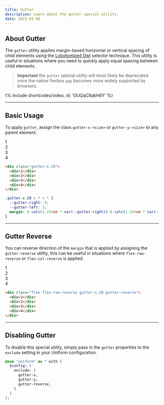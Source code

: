 ```yaml
---
title: Gutter
description: Learn about the gutter special utility.
date: 2021-01-08
---
```


## About Gutter

The `gutter` utility applies margin-based horizontal or vertical spacing of child elements using the [Lobotomized Owl](https://alistapart.com/article/axiomatic-css-and-lobotomized-owls/) selector technique. This utility is useful in situations where you need to quickly apply equal spacing between child elements.

> **Important** the `gutter` special utility will most likely be deprecated once the native flexbox `gap` becomes more widely supported by browsers.

{% include shortcodes/video, id: 'GUQqC8abh6Y' %}

---

## Basic Usage

To apply `gutter`, assign the class `gutter-x-<size>` or `gutter-y-<size>` to any parent element.

<div class="flex radius-md bg-tertiary bg-50 p-20 gutter-x-20 mb-20">
  <div class="flex align-items-center justify-content-center w-40 h-40 radius-sm bg-tertiary color-white">1</div>
  <div class="flex align-items-center justify-content-center w-40 h-40 radius-sm bg-tertiary color-white">2</div>
  <div class="flex align-items-center justify-content-center w-40 h-40 radius-sm bg-tertiary color-white">3</div>
  <div class="flex align-items-center justify-content-center w-40 h-40 radius-sm bg-tertiary color-white">4</div>
</div>

```html
<div class="gutter-x-20">
  <div>1</div>
  <div>2</div>
  <div>3</div>
  <div>4</div>
</div>
```

```css
.gutter-x-20 > * + * {
  --gutter-right: 0;
  --gutter-left: 1;
  margin: 0 calc(1.25rem * var(--gutter-right)) 0 calc(1.25rem * var(--gutter-left));
}
```

---

## Gutter Reverse

You can reverse direction of the `margin` that is applied by assigning the `gutter-reverse` utility, this can be useful in situations where `flex-row-reverse` or `flex-col-reverse` is applied.

<div class="flex flex-row-reverse radius-md bg-tertiary bg-50 p-20 gutter-x-20 gutter-reverse mb-20">
  <div class="flex align-items-center justify-content-center w-40 h-40 radius-sm bg-tertiary color-white">1</div>
  <div class="flex align-items-center justify-content-center w-40 h-40 radius-sm bg-tertiary color-white">2</div>
  <div class="flex align-items-center justify-content-center w-40 h-40 radius-sm bg-tertiary color-white">3</div>
  <div class="flex align-items-center justify-content-center w-40 h-40 radius-sm bg-tertiary color-white">4</div>
</div>

```html
<div class="flex flex-row-reverse gutter-x-20 gutter-reverse">
  <div>1</div>
  <div>2</div>
  <div>3</div>
  <div>4</div>
</div>
```

---

## Disabling Gutter

To disable this special utility, simply pass in the `gutter` properties to the `exclude` setting in your Uniform configuration.

```scss
@use "uniform" as * with (
  $config: (
    exclude: (
      gutter-x,
      gutter-y,
      gutter-reverse,     
    )
  )
);
```
